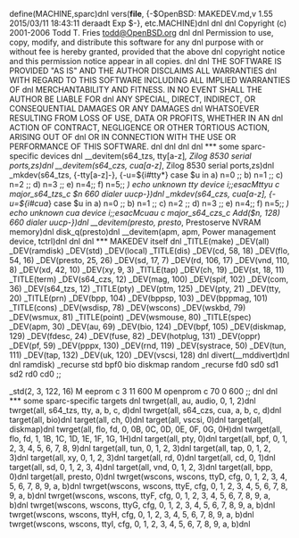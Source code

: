 define(MACHINE,sparc)dnl
vers(__file__,
	{-$OpenBSD: MAKEDEV.md,v 1.55 2015/03/11 18:43:11 deraadt Exp $-},
etc.MACHINE)dnl
dnl
dnl Copyright (c) 2001-2006 Todd T. Fries <todd@OpenBSD.org>
dnl
dnl Permission to use, copy, modify, and distribute this software for any
dnl purpose with or without fee is hereby granted, provided that the above
dnl copyright notice and this permission notice appear in all copies.
dnl
dnl THE SOFTWARE IS PROVIDED "AS IS" AND THE AUTHOR DISCLAIMS ALL WARRANTIES
dnl WITH REGARD TO THIS SOFTWARE INCLUDING ALL IMPLIED WARRANTIES OF
dnl MERCHANTABILITY AND FITNESS. IN NO EVENT SHALL THE AUTHOR BE LIABLE FOR
dnl ANY SPECIAL, DIRECT, INDIRECT, OR CONSEQUENTIAL DAMAGES OR ANY DAMAGES
dnl WHATSOEVER RESULTING FROM LOSS OF USE, DATA OR PROFITS, WHETHER IN AN
dnl ACTION OF CONTRACT, NEGLIGENCE OR OTHER TORTIOUS ACTION, ARISING OUT OF
dnl OR IN CONNECTION WITH THE USE OR PERFORMANCE OF THIS SOFTWARE.
dnl
dnl
dnl
dnl *** some sparc-specific devices
dnl
__devitem(s64_tzs, tty[a-z]*, Zilog 8530 serial ports,zs)dnl
__devitem(s64_czs, cua[a-z]*, Zilog 8530 serial ports,zs)dnl
_mkdev(s64_tzs, {-tty[a-z]-}, {-u=${i#tty*}
	case $u in
	a) n=0 ;;
	b) n=1 ;;
	c) n=2 ;;
	d) n=3 ;;
	e) n=4;;
	f) n=5;;
	*) echo unknown tty device $i ;;
	esac
	M tty$u c major_s64_tzs_c $n 660 dialer uucp-})dnl
_mkdev(s64_czs, cua[a-z], {-u=${i#cua*}
	case $u in
	a) n=0 ;;
	b) n=1 ;;
	c) n=2 ;;
	d) n=3 ;;
	e) n=4;;
	f) n=5;;
	*) echo unknown cua device $i ;;
	esac
	M cua$u c major_s64_czs_c Add($n, 128) 660 dialer uucp-})dnl
__devitem(presto, presto*, Prestoserve NVRAM memory)dnl
disk_q(presto)dnl
__devitem(apm, apm, Power management device, tctrl)dnl
dnl
dnl *** MAKEDEV itself
dnl
_TITLE(make)
_DEV(all)
_DEV(ramdisk)
_DEV(std)
_DEV(local)
_TITLE(dis)
_DEV(cd, 58, 18)
_DEV(flo, 54, 16)
_DEV(presto, 25, 26)
_DEV(sd, 17, 7)
_DEV(rd, 106, 17)
_DEV(vnd, 110, 8)
_DEV(xd, 42, 10)
_DEV(xy, 9, 3)
_TITLE(tap)
_DEV(ch, 19)
_DEV(st, 18, 11)
_TITLE(term)
_DEV(s64_czs, 12)
_DEV(mag, 100)
_DEV(spif, 102)
_DEV(com, 36)
_DEV(s64_tzs, 12)
_TITLE(pty)
_DEV(ptm, 125)
_DEV(pty, 21)
_DEV(tty, 20)
_TITLE(prn)
_DEV(bpp, 104)
_DEV(bppsp, 103)
_DEV(bppmag, 101)
_TITLE(cons)
_DEV(wsdisp, 78)
_DEV(wscons)
_DEV(wskbd, 79)
_DEV(wsmux, 81)
_TITLE(point)
_DEV(wsmouse, 80)
_TITLE(spec)
_DEV(apm, 30)
_DEV(au, 69)
_DEV(bio, 124)
_DEV(bpf, 105)
_DEV(diskmap, 129)
_DEV(fdesc, 24)
_DEV(fuse, 82)
_DEV(hotplug, 131)
_DEV(oppr)
_DEV(pf, 59)
_DEV(pppx, 130)
_DEV(rnd, 119)
_DEV(systrace, 50)
_DEV(tun, 111)
_DEV(tap, 132)
_DEV(uk, 120)
_DEV(vscsi, 128)
dnl
divert(__mddivert)dnl
dnl
ramdisk)
	_recurse std bpf0 bio diskmap random
	_recurse fd0 sd0 sd1 sd2 rd0 cd0
	;;

_std(2, 3, 122, 16)
	M eeprom	c 3 11	600
	M openprom	c 70 0	600
	;;
dnl
dnl *** some sparc-specific targets
dnl
twrget(all, au, audio, 0, 1, 2)dnl
twrget(all, s64_tzs, tty, a, b, c, d)dnl
twrget(all, s64_czs, cua, a, b, c, d)dnl
target(all, bio)dnl
target(all, ch, 0)dnl
target(all, vscsi, 0)dnl
target(all, diskmap)dnl
twrget(all, flo, fd, 0, 0B, 0C, 0D, 0E, 0F, 0G, 0H)dnl
twrget(all, flo, fd, 1, 1B, 1C, 1D, 1E, 1F, 1G, 1H)dnl
target(all, pty, 0)dnl
target(all, bpf, 0, 1, 2, 3, 4, 5, 6, 7, 8, 9)dnl
target(all, tun, 0, 1, 2, 3)dnl
target(all, tap, 0, 1, 2, 3)dnl
target(all, xy, 0, 1, 2, 3)dnl
target(all, rd, 0)dnl
target(all, cd, 0, 1)dnl
target(all, sd, 0, 1, 2, 3, 4)dnl
target(all, vnd, 0, 1, 2, 3)dnl
target(all, bpp, 0)dnl
target(all, presto, 0)dnl
twrget(wscons, wscons, ttyD, cfg, 0, 1, 2, 3, 4, 5, 6, 7, 8, 9, a, b)dnl
twrget(wscons, wscons, ttyE, cfg, 0, 1, 2, 3, 4, 5, 6, 7, 8, 9, a, b)dnl
twrget(wscons, wscons, ttyF, cfg, 0, 1, 2, 3, 4, 5, 6, 7, 8, 9, a, b)dnl
twrget(wscons, wscons, ttyG, cfg, 0, 1, 2, 3, 4, 5, 6, 7, 8, 9, a, b)dnl
twrget(wscons, wscons, ttyH, cfg, 0, 1, 2, 3, 4, 5, 6, 7, 8, 9, a, b)dnl
twrget(wscons, wscons, ttyI, cfg, 0, 1, 2, 3, 4, 5, 6, 7, 8, 9, a, b)dnl
